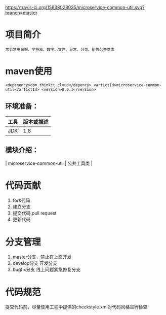 https://travis-ci.org/15838028035/microservice-common-util.svg?branch=master

# 项目简介
    常见常用日期、字符串、数字、文件、异常、分页、树等公共类库
    
# maven使用
 `
    <depenency>com.thinkit.cloud</depency>
    <artictId>microservice-common-util</artictId>
    <version>0.0.1</version> `

## 环境准备：

| 工具    | 版本或描述                |
| ----- | -------------------- |
| JDK   | 1.8                  |

## 模块介绍：
| microservice-common-util            | 公共工具类 |

# 代码贡献
 1. fork代码
 2. 建立分支
 3. 提交代码,pull request
 4. 更新代码

# 分支管理
 1. master分支，禁止在上面开发
 2. develop分支 开发分支
 3. bugfix分支  线上问题紧急修复分支

# 代码规范
 提交代码前，尽量使用工程中提供的checkstyle.xml对代码风格进行检查
 


     

